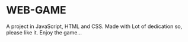 # WEB-GAME
A project in JavaScript, HTML and CSS.
Made with Lot of dedication so, please like it.
Enjoy the game...

